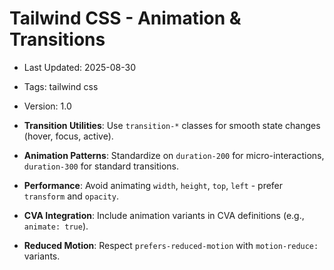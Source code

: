 # Tailwind CSS - Animation & Transitions
- Last Updated: 2025-08-30
- Tags: tailwind css
- Version: 1.0


- **Transition Utilities**: Use `transition-*` classes for smooth state changes (hover, focus, active).
- **Animation Patterns**: Standardize on `duration-200` for micro-interactions, `duration-300` for standard transitions.
- **Performance**: Avoid animating `width`, `height`, `top`, `left` - prefer `transform` and `opacity`.
- **CVA Integration**: Include animation variants in CVA definitions (e.g., `animate: true`).
- **Reduced Motion**: Respect `prefers-reduced-motion` with `motion-reduce:` variants.
